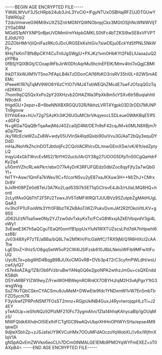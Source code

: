 -----BEGIN AGE ENCRYPTED FILE-----
YWdlLWVuY3J5cHRpb24ub3JnL3YxCi0+IFgyNTUxOSBHajRFZUJDTGUwYTdWR0pZ
T2duVmwveG96Mi9xUXZSZnlrMGNYQWNObnpjCkx3MGtOSjhNcWNlWVljT2Y0aDRM
MGdlS1pNYXNPSnBjeUVDMmVmYktpbGMKLS0tIFc4bTZKSi9wSE8xVFVPTEJ0dUY0
ZGZObHMrVjliQnlFazRKc0JDcURGSEkKshtGiv7siwDEju0EckYdSfPNL5NkWPj+
8HqTkKmTBfbBpCKY4CuTnIIJgSWgjU+PXJKz1vmOHbKYt2FkELlUaoazuQ2pYPBa
0fBSjYQlXBGtj/COoap9tFbJirW0DfcAqrMu5hclnEFEIK/Mmv4tnl7oQgjCBMIX
lhkDTXkWJIM1VT5no7tFApLB4kTzDDonCAl16fbKO3risRV35hI0L+82WSmAEEMc
tPeeeKl1R7qTqMV9WO6Y6zCYIO7VMJ4TxbWEQhZMcdE7swFJO1zqQGzTqrd2KKtU
7hom9qCQ5QxXxPo2pY20XHzvb2OHAZWa3PpXk8m5cYSXv6tr5BuqlahhtIN9cdnX
tHgdGU+2epzr+B+6beNNXBXRGQU32R/NkhzLVRT4Ygpk03D3rDDi7MUNPTn9govw
EtYihbEea+hUv72g7SAzKh3iK26UGuMCbrVAqyeocL5DLeue0WAKBqE51f5+dGFQ
N+gKGa7QqQBrTqaAwjMdJ40Zca0jD4M/OE7n9sF42cqJM+k0MLN8XBjm7raDp7Dw
/ky1WcEcIeWZuZx8W+wdy05UVInSk4IqdQixbi90uiVvu3G/AaT2bQy3equDYDdD
mHaJNohfkZhclnDOTJbtIoljFc2CQoVACRVcvDL/mwGEmX5w/vK/61t/edZptyLQ
lnqyU4xGbTWvcEvMS2/1bYHO2ucb/IArGY38g27UOOG5DfpTnS0CgQaHdrFKy2q4
u1i0mtVZhcRLwkPkrr/ebxO77k4yDrK3RFUFQEdz0dbIZoc8qyFjfy2a7wQbGYl+
felTY+Asw/1QmFa7kWeu1lC+fl/corNSvu2yE87xaJKXuw3H++M/ZhJ+CMrxDr8V
bJxRH08PZe0d6TeU3A7Ko2Lqd53Sl7k5E71qGCIrsvE4Jb3/rtJIaLMQ8HQ+hord
2cLylIfAx0QbThT2F5PJ2TxwxJIV5TdMFWRQiTJUUBVz9SZutpbZgMAtHUgLQaA3
nv3hcFP1UFooWtk3Yfr0FBbzTKZkBAoTiWZ/PukvDvmJAf2R2fOkoVltLKV+g95S
JD62U/zNTsa5we0Ny2YJ7zw0dvTxkyKxTx/FCsG8WxxjAZkElVbqvdV3gi4LoWy1
3vEweE3K7h5aQCguTEaQf0omYB1pipUxYluN1WXTUZscsLPd7dA7hHpwhl6sz88/
Jv03i48XyP7zTE/aBBa/bQ6L7w2M1KH/FtcGaWfC/TRX9jM/Q1R6HIXcI2cAATtw
LgEStoZ+IIhIz5/O8gqSetW5oP2CW4lJSIFzsb610J8bLNeloiWFib9MFwXtFuUQ
Uyc8LTe+pbgWtD4BqgB9BJUXoCMGvRB+DVb3p472rC3cyfmPWLdH/wsUcwfJylQ7
rS7e4oAZAg/1Z8/Ob6fVzbruBwYANqGQ6e2jpoNPA2wthzJmGu+csQXEnddK58dh
D5YvMlBFYIZW9wyZ/FrwiW0HBWejmRORnKX7OBYHJ/qM2H3vAjPgxY1tG3wsgWxg
SsZ7KrTQbCSknCYACSmu9JuMeM+DWwEte9fdc1YNDxmW1vW7En5mbTbFZD5ycm7R
F3yi/kwfZPRPnN5Nf7FOsST2mnz+RGjpUklNB4GuxJ4RyvIwrojqpHLzTi+J24EY
yTeA0Up+ieSfoNQz92PIzMF210Fc73ygmAhn/1ZIa14hhqKAhycaBlp1gOUqMzS/
MWFQIdk6XhdnOl5IExIhIFCTgfGCINwAQvUbpiXHHnOPtWYrSHa/epse4M9qewDI
9djteX5bhZp+zJSJafaUY9KVCuHMx7OOuMFdAOczoYqWobXL//v6x/WjfmXIqV1A
gNSpAQvEmZWVko6eoCLh7DCm0tNMALGE1EMb9PMOYqWYFmEXEZ+oT0AXpB4=
-----END AGE ENCRYPTED FILE-----
